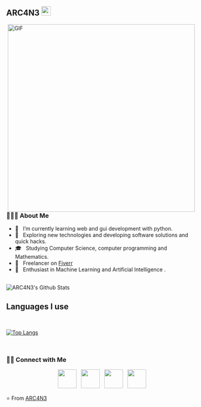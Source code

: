 <h2> ARC4N3 <img src="https://github.com/souvikguria98/souvikguria98/blob/master/Hi.gif" width="25"></h2>
<img align="right" alt="GIF" src="https://i.pinimg.com/originals/e4/26/70/e426702edf874b181aced1e2fa5c6cde.gif" width="500"/>

<h3> 👨🏻‍💻 About Me </h3>

- 🔭 &nbsp; I’m currently learning web and gui development with python.
- 🤔 &nbsp; Exploring new technologies and developing software solutions and quick hacks.
- 🎓 &nbsp; Studying Computer Science, computer programming and Mathematics.
- 💼 &nbsp; Freelancer on [Fiverr](https://www.fiverr.com/arc4_n3)
- 🌱 &nbsp; Enthusiast in Machine Learning and Artificial Intelligence .

<br>

<img align="center" src="https://github-readme-stats.vercel.app/api?username=4RCAN3&include_all_commits=true&count_private=true&show_icons=true&line_height=20&title_color=7A7ADB&icon_color=2234AE&text_color=D3D3D3&bg_color=0,000000,130F40" alt="ARC4N3's Github Stats">

</br>

## Languages I use

<br>

[![Top Langs](https://github-readme-stats.vercel.app/api/top-langs/?username=devSouvik&layout=compact&text_color=daf7dc&bg_color=151515)](https://github.com/devSouvik/github-readme-stats)

</br>

<h3> 🤝🏻 Connect with Me </h3>

<p align="center">
&nbsp; <a href="https://twitter.com/ARC_4N3" target="_blank" rel="noopener noreferrer"><img src="https://img.icons8.com/plasticine/100/000000/twitter.png" width="50" /></a>  
&nbsp; <a href="https://www.instagram.com/arc4_n3/" target="_blank" rel="noopener noreferrer"><img src="https://img.icons8.com/plasticine/100/000000/instagram-new.png" width="50" /></a>  
&nbsp; <a href="https://www.linkedin.com/in/aaryan-tyagi-074b8819a" target="_blank" rel="noopener noreferrer"><img src="https://img.icons8.com/plasticine/100/000000/linkedin.png" width="50" /></a>
&nbsp; <a href="mailto:souvikguria98@gmail.com" target="_blank" rel="noopener noreferrer"><img src="https://img.icons8.com/plasticine/100/000000/gmail.png"  width="50" /></a>
</p>

⭐️ From [ARC4N3](https://github.com/4RCAN3)
